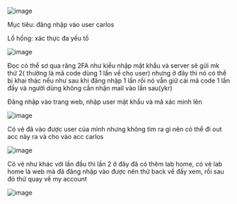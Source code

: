 ![image](https://github.com/user-attachments/assets/cf3171b9-dc31-4c53-8342-81aae7d72242)

Mục tiêu: đăng nhập vào user carlos

Lổ hổng: xác thực đa yếu tố 

![image](https://github.com/user-attachments/assets/3c9b98bd-c3d3-40a3-84a2-e898566ca848)

Đọc có thể sơ qua răng 2FA như kiểu nhập mật khẩu và server sẽ gửi mk thứ 2( thường là mã code dùng 1 lần về cho user) nhưng ở đây thì nó có thể bị khai thác nếu như sau khi đăng nhập 1 lần rồi nó vẫn giữ cái mã code 1 lần đấy và người dùng không cần nhận mail vào lần sau(ykr)

Đăng nhập vào trang web, nhập user mật khẩu và mã xác minh lên 

![image](https://github.com/user-attachments/assets/506bd497-6862-4c44-bc5e-fb1816a72f73)

Có vẻ đã vào được user của mình nhưng không tìm ra gì nên có thể đi out acc này ra và cho vào acc carlos

![image](https://github.com/user-attachments/assets/994603ef-b4be-43f5-ba84-b65fd0f6cb85)

Có vẻ như khác với lần đầu thì lần 2 ở đây đã có thêm lab home, có vẻ lab home là web mà đã đăng nhập vào được nên thử back về đấy xem, rồi sau đó thử quay về my account

![image](https://github.com/user-attachments/assets/d74ea2be-97e8-4e23-a56b-7f72c20c908b)
